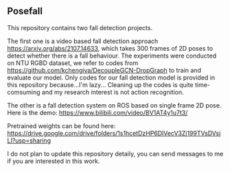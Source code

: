 ## Posefall
This repository contains two fall detection projects. 

The first one is a video based fall detection approach https://arxiv.org/abs/2107.14633, which takes 300 frames of 2D poses to detect whether there is a fall behaviour. The experiments were conducted on NTU RGBD dataset, we refer to codes from https://github.com/kchengiva/DecoupleGCN-DropGraph to train and evaluate our model. Only codes for our fall detection model is provided in this repository because...I'm lazy... Cleaning up the codes is quite time-comsuming and my research interest is not action recognition.

The other is a fall detection system on ROS based on single frame 2D pose. Here is the demo: https://www.bilibili.com/video/BV1AT4y1u7t3/

Pretrained weights can be found here: https://drive.google.com/drive/folders/1s1hcetDzHP6DlVecV3Zj199TVsDVsjLI?usp=sharing

I do not plan to update this repository detaily, you can send messages to me if you are interested in this work.
